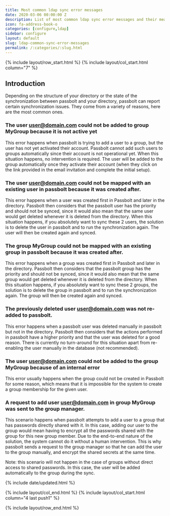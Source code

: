 ```yaml
---
title: Most common ldap sync error messages
date: 2020-03-06 00:00:00 Z
description: List of most common ldap sync error messages and their meaning.
icon: fa-address-book-o
categories: [configure,ldap]
sidebar: configure
layout: default
slug: ldap-common-sync-error-messages
permalink: /:categories/:slug.html
---
```


{% include layout/row_start.html %}
{% include layout/col_start.html column="7" %}

## Introduction

Depending on the structure of your directory or the state of the synchronization between passbolt and your directory, passbolt can report certain synchronization issues. 
They come from a variety of reasons, here are the most common ones.

### The user user@domain.com could not be added to group MyGroup because it is not active yet
This error happens when passbolt is trying to add a user to a group, but the user has not yet activated their account. Passbolt
cannot add such users to groups automatically since their account is not operational yet. 
When this situation happens, no intervention is required. The user will be added to the group automatically once they activate their account (when they click on the link provided in the email invitation and complete the initial setup).

### The user user@domain.com could not be mapped with an existing user in passbolt because it was created after.
This error happens when a user was created first in Passbolt and later in the directory. Passbolt then considers that the passbolt user has the priority and should not be synced, since it would also mean that the same user would get
deleted whenever it is deleted from the directory.
When this situation happens, if you absolutely want to sync these 2 users, the solution is to delete the user in passbolt and to run the synchronization again. The user will then be created again and synced.

### The group MyGroup could not be mapped with an existing group in passbolt because it was created after.
This error happens when a group was created first in Passbolt and later in the directory. Passbolt then considers that the passbolt group has the priority and should not be synced, since it would also mean that the same group would get
deleted whenever it is deleted from the directory.
When this situation happens, if you absolutely want to sync these 2 groups, the solution is to delete the group in passbolt and to run the synchronization again. The group will then be created again and synced.

### The previously deleted user user@domain.com was not re-added to passbolt.
This error happens when a passbolt user was deleted manually in passbolt but not in the directory. Passbolt then considers that the actions performed in passbolt
have a higher priority and that the user was deleted for a good reason.
There is currently no turn-around for this situation apart from re-enabling the user manually in the database (not recommended).

### The user user@domain.com could not be added to the group MyGroup because of an internal error
This error usually happens when the group could not be created in Passbolt for some reason, which means that it is impossible for the
system to create a group membership for the given user.

### A request to add user user@domain.com in group MyGroup was sent to the group manager.
This scenario happens when passbolt attempts to add a user to a group that has passwords directly shared with it. 
In this case, adding our user to the group would mean having to encrypt all the passwords shared with the group for this new group member. 
Due to the end-to-end nature of the solution, the system cannot do it without a human intervention. This is why passbolt sends a request to the group manager so that he can add the user to the group manually, and encrypt the shared secrets at the same time.

Note: this scenario will not happen in the case of groups without direct access to shared passwords. In this case, the user will be added automatically to the group during the sync.

{% include date/updated.html %}

{% include layout/col_end.html %}
{% include layout/col_start.html column="4 last push1" %}

{% include layout/row_end.html %}
